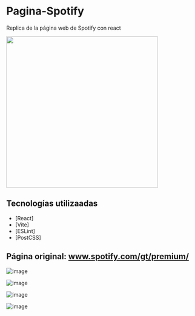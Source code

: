 # Pagina-Spotify
Replica de la página web de Spotify con react

<img src="https://upload.wikimedia.org/wikipedia/commons/thumb/2/26/Spotify_logo_with_text.svg/2560px-Spotify_logo_with_text.svg.png" width="400" height="400">

## Tecnologías utilizaadas

* [React]
* [Vite]
* [ESLint]
* [PostCSS]

## Página original: www.spotify.com/gt/premium/

![image](https://github.com/Diego2250/Pagina-Spotify/assets/77738746/3a96b269-e431-4796-aaa9-830deee08918)

![image](https://github.com/Diego2250/Pagina-Spotify/assets/77738746/69b2aabd-6d10-4d82-9eea-b8009a2b40e4)

![image](https://github.com/Diego2250/Pagina-Spotify/assets/77738746/2a4e8607-6fe2-4804-bee4-e556e4a48e8b)

![image](https://github.com/Diego2250/Pagina-Spotify/assets/77738746/e996f543-dbae-4451-9bbb-0f0bc6553816)
